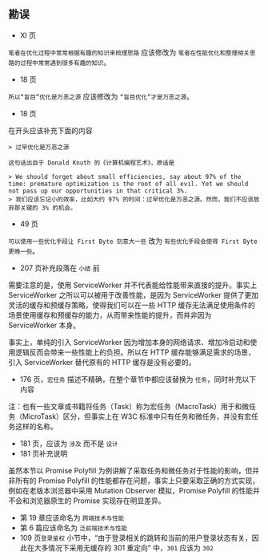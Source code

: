 ## 勘误

- XI 页

`笔者在优化过程中常常根据有趣的知识来梳理思路` 应该修改为 `笔者在性能优化和整理相关思路的过程中常常遇到很多有趣的知识`。

- 18 页

`所以“盲目”优化是万恶之源` 应该修改为 `“盲目优化”才是万恶之源`。

- 18 页

在开头应该补充下面的内容

```
> 过早优化是万恶之源

这句话出自于 Donald Knuth 的《计算机编程艺术》，原话是

> We should forget about small efficiencies, say about 97% of the time: premature optimization is the root of all evil. Yet we should not pass up our opportunities in that critical 3%.
> 我们应该忘记小的效率，比如大约 97% 的时间：过早优化是万恶之源。然而，我们不应该放弃那关键的 3% 的机会。
```

- 49 页

`可以使用一些优化手段让 First Byte 刻意大一些` 改为 `有些优化手段会使得 First Byte 更晚一些`。

- 207 页补充段落在 `小结` 前

需要注意的是，使用 ServiceWorker 并不代表能给性能带来直接的提升。事实上 ServiceWorker 之所以可以被用于改善性能，是因为 ServiceWorker 提供了更加灵活的缓存和预缓存策略，使得我们可以在一些 HTTP 缓存无法满足使用条件的场景使用缓存和预缓存的能力，从而带来性能的提升，而并非因为 ServiceWorker 本身。

事实上，单纯的引入 ServiceWorker 因为增加本身的网络请求、增加冷启动和使用逻辑反而会带来一些性能上的负担。所以在 HTTP 缓存能够满足需求的场景，引入 ServiceWorker 替代原有的 HTTP 缓存是没有必要的。


- 176 页，`宏任务` 描述不精确，在整个章节中都应该替换为 `任务`，同时补充以下内容


注：也有一些文章或书籍将任务（Task）称为宏任务（MacroTask）用于和微任务（MicroTask）区分，但事实上在 W3C 标准中只有任务和微任务，并没有宏任务这样的名称。


- 181 页，应该为 `涉及` 而不是 `设计`
- 181 页补充说明


虽然本节以 Promise Polyfill 为例讲解了采取任务和微任务对于性能的影响，但并非所有的 Promise Polyfill 的性能都存在问题，事实上只要采取正确的方式实现，例如在老版本浏览器中采用 Mutation Observer 模拟，Promise Polyfill 的性能并不会和浏览器原生的 Promise 实现存在明显差异。

- 第 19 章应该命名为 `跨端技术与性能`
- 第 6 篇应该命名为 `泛前端技术与性能`
- 109 页`登录鉴权` 小节中，“由于登录相关的跳转和当前的用户登录状态有关，因此在大多情况下采用无缓存的 301 重定向” 中，`301` 应该为 `302`
